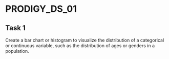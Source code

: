 # PRODIGY_DS_01
## Task 1

Create a bar chart or histogram to visualize the distribution of a categorical or continuous variable, such as the distribution of ages or genders in a population.
